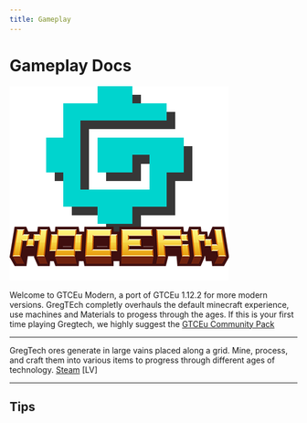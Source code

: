 ```yaml
---
title: Gameplay
---
```



# Gameplay Docs



![GTCEu Modern Logo](./assets/gregtech_logo.png)



Welcome to GTCEu Modern, a port of GTCEu 1.12.2 for more modern versions. GregTEch completly overhauls the default minecraft experience, use machines and Materials to progess through the ages.
If this is your first time playing Gregtech, we highly suggest the [GTCEu Community Pack](https://www.curseforge.com/minecraft/modpacks/gregtech-community-pack)

---

GregTech ores generate in large vains placed along a grid. Mine, process, and craft them into various items to progress through different ages of technology. 
[Steam](./Steam/index.md)
[LV]

---
## Tips